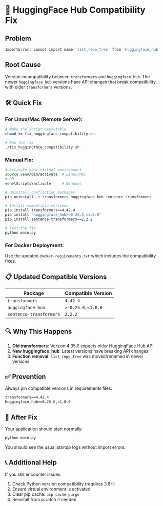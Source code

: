 # 🚨 HuggingFace Hub Compatibility Fix

## Problem
```bash
ImportError: cannot import name 'list_repo_tree' from 'huggingface_hub'
```

## Root Cause
Version incompatibility between `transformers` and `huggingface_hub`. The newer `huggingface_hub` versions have API changes that break compatibility with older `transformers` versions.

## 🛠️ Quick Fix

### For Linux/Mac (Remote Server):
```bash
# Make the script executable
chmod +x fix_huggingface_compatibility.sh

# Run the fix
./fix_huggingface_compatibility.sh
```

### Manual Fix:
```bash
# Activate your virtual environment
source venv/bin/activate  # Linux/Mac
# OR
venv\Scripts\activate     # Windows

# Uninstall conflicting packages
pip uninstall -y transformers huggingface_hub sentence-transformers

# Install compatible versions
pip install transformers==4.42.4
pip install "huggingface_hub>=0.25.0,<1.0.0"
pip install sentence-transformers==2.2.2

# Test the fix
python main.py
```

### For Docker Deployment:
Use the updated `docker-requirements.txt` which includes the compatibility fixes.

## 📋 Updated Compatible Versions

| Package | Compatible Version |
|---------|-------------------|
| `transformers` | `4.42.4` |
| `huggingface_hub` | `>=0.25.0,<1.0.0` |
| `sentence-transformers` | `2.2.2` |

## 🔍 Why This Happens

1. **Old transformers**: Version 4.35.0 expects older HuggingFace Hub API
2. **New huggingface_hub**: Latest versions have breaking API changes
3. **Function removal**: `list_repo_tree` was moved/renamed in newer versions

## ✅ Prevention

Always pin compatible versions in requirements files:
```txt
transformers==4.42.4
huggingface_hub>=0.25.0,<1.0.0
```

## 🚀 After Fix

Your application should start normally:
```bash
python main.py
```

You should see the usual startup logs without import errors.

## 📞 Additional Help

If you still encounter issues:
1. Check Python version compatibility (requires 3.8+)
2. Ensure virtual environment is activated
3. Clear pip cache: `pip cache purge`
4. Reinstall from scratch if needed

